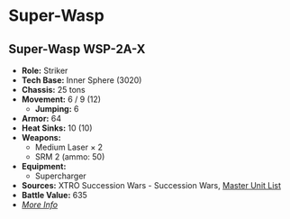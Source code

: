 # Super-Wasp
## Super-Wasp WSP-2A-X
- **Role:** Striker
- **Tech Base:** Inner Sphere (3020)
- **Chassis:** 25 tons
- **Movement:** 6 / 9 (12)
  - **Jumping:** 6
- **Armor:** 64
- **Heat Sinks:** 10 (10)
- **Weapons:**
  - Medium Laser × 2
  - SRM 2 (ammo: 50)
- **Equipment:**
  - Supercharger
- **Sources:** XTRO Succession Wars - Succession Wars, [Master Unit List](http://masterunitlist.info/Unit/Details/5770/super-wasp-wsp-2a-x)
- **Battle Value:** 635
- [*More Info*](super-wasp/super-wasp_wsp-2a-x.md)

